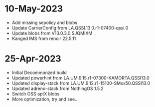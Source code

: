# 10-May-2023
- Add missing sepolicy and blobs
- Update CarrierConfig from LA.QSSI.13.0.r1-07400-qssi.0
- Update blobs from V13.0.3.0.SJQMIXM
- Kanged IMS from renoir 22.5.11

# 25-Apr-2023
- Initial Decommonzed build
- Updated powerhint from LA.UM.9.15.r1-07300-KAMORTA.QSSI13.0
- Updated display-stack from LA.UM.9.12.r1-15100-SMxx50.QSSI13.0
- Updated adreno-stack from NothingOS 1.5.2
- Switch OSS aptX blobs
- More optimization, try and see..

